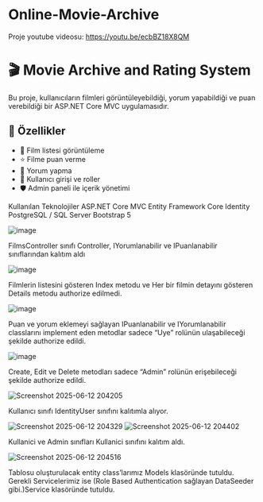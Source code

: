 # Online-Movie-Archive

Proje youtube videosu: https://youtu.be/ecbBZ18X8QM


# 🎬 Movie Archive and Rating System

Bu proje, kullanıcıların filmleri görüntüleyebildiği, yorum yapabildiği ve puan verebildiği bir ASP.NET Core MVC uygulamasıdır.

## 🚀 Özellikler

- 🎥 Film listesi görüntüleme
- ⭐ Filme puan verme
- 💬 Yorum yapma
- 👤 Kullanıcı girişi ve roller
- 🛡️ Admin paneli ile içerik yönetimi

Kullanılan Teknolojiler
ASP.NET Core MVC
Entity Framework Core
Identity
PostgreSQL / SQL Server
Bootstrap 5

![image](https://github.com/user-attachments/assets/9be045ef-cd26-4710-9147-6f834405943e)

FilmsController sınıfı Controller, IYorumlanabilir ve IPuanlanabilir sınıflarından kalıtım aldı

![image](https://github.com/user-attachments/assets/08b18096-621a-4154-9302-d402ada2d176)

Filmlerin listesini gösteren Index metodu ve Her bir filmin detayını gösteren Details metodu authorize edilmedi.

![image](https://github.com/user-attachments/assets/96a06be4-a6a4-4408-97fe-756eff604d25)

Puan ve yorum eklemeyi sağlayan IPuanlanabilir ve IYorumlanabilir classlarını implement eden metodlar sadece “Uye” rolünün ulaşabileceği şekilde authorize edildi.

![image](https://github.com/user-attachments/assets/642d3bd5-2594-4be7-8a75-f17905d8b31c)

Create, Edit ve Delete metodları sadece “Admin” rolünün erişebileceği şekilde authorize edildi.

![Screenshot 2025-06-12 204205](https://github.com/user-attachments/assets/596b8139-bfc8-4460-b3f1-f2d90b6683ef)

Kullanıcı sınıfı IdentityUser sınıfını kalıtımla alıyor.

![Screenshot 2025-06-12 204329](https://github.com/user-attachments/assets/bd7c1a14-12c8-4845-b1d9-c8de81b77fd0)
![Screenshot 2025-06-12 204402](https://github.com/user-attachments/assets/5b34d1b2-9517-499f-941a-a6c5f37f03cf)

Kullanici ve Admin sınıfları Kullanici sınıfını kalıtım aldı.

![Screenshot 2025-06-12 204516](https://github.com/user-attachments/assets/16017502-f5e1-443c-9bfe-f1bf2121f9b0)

Tablosu oluşturulacak entity class’larımız Models klasöründe tutuldu. Gerekli Servicelerimiz ise (Role Based Authentication sağlayan DataSeeder gibi.)Service klasöründe tutuldu.
